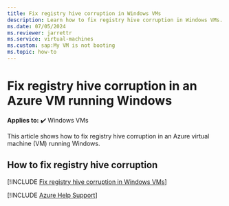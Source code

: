 ```yaml
---
title: Fix registry hive corruption in Windows VMs
description: Learn how to fix registry hive corruption in Windows VMs.
ms.date: 07/05/2024
ms.reviewer: jarrettr
ms.service: virtual-machines
ms.custom: sap:My VM is not booting
ms.topic: how-to
---
```

# Fix registry hive corruption in an Azure VM running Windows

**Applies to:** :heavy_check_mark: Windows VMs

This article shows how to fix registry hive corruption in an Azure virtual machine (VM) running Windows.

## How to fix registry hive corruption

[!INCLUDE [Fix registry hive corruption in Windows VMs](../../../includes/azure/virtual-machines-windows-fix-corrupted-hive.md)]

[!INCLUDE [Azure Help Support](../../../includes/azure-help-support.md)]